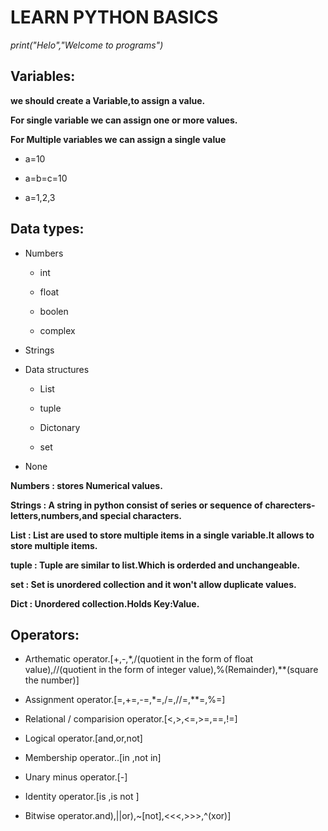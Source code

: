 # LEARN PYTHON BASICS
*print("Helo","Welcome to programs")*
## Variables:
**we should create a Variable,to assign a value.**

**For single variable we can assign one or more values.**

**For Multiple variables we can assign a single value**


* a=10

* a=b=c=10

* a=1,2,3

## Data types:

* Numbers

  * int

  * float

  * boolen

  * complex

* Strings

* Data structures

  * List

  * tuple

  * Dictonary

  * set

* None

**Numbers : stores Numerical  values.**

**Strings : A string in python consist of series or sequence of charecters-letters,numbers,and special characters.**

**List : List are used to store multiple items in a single variable.It allows to store multiple items.**

**tuple : Tuple are similar to list.Which is orderded and unchangeable.**

**set : Set is unordered collection and it won't allow duplicate values.**

**Dict : Unordered collection.Holds Key:Value.**

## Operators:

* Arthematic operator.[+,-,*,/(quotient in the form of float value),//(quotient in the form of integer value),%(Remainder),**(square the number)]

* Assignment operator.[=,+=,-=,*=,/=,//=,**=,%=]

* Relational / comparision operator.[<,>,<=,>=,==,!=]

* Logical operator.[and,or,not]

* Membership operator..[in ,not in]

* Unary minus operator.[-]

* Identity operator.[is ,is not ]

* Bitwise operator.and),||or),~[not],<<<,>>>,^(xor)]

